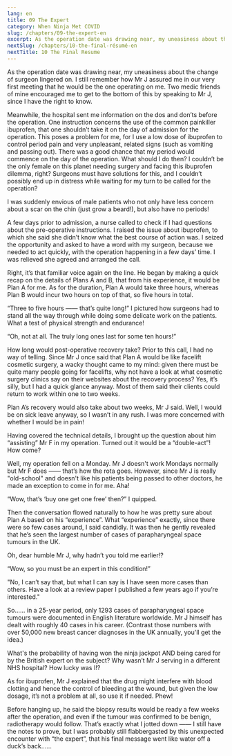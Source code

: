 ```yaml
---
lang: en
title: 09 The Expert
category: When Ninja Met COVID
slug: /chapters/09-the-expert-en
excerpt: As the operation date was drawing near, my uneasiness about the change of surgeon lingered on. I still remember how Mr J assured me in our very first meeting that he would be the one operating on me.
nextSlug: /chapters/10-the-final-résumé-en
nextTitle: 10 The Final Resume
---
```


As the operation date was drawing near, my uneasiness about the change of surgeon lingered on. I still remember how Mr J assured me in our very first meeting that he would be the one operating on me. Two medic friends of mine encouraged me to get to the bottom of this by speaking to Mr J, since I have the right to know.
 
Meanwhile, the hospital sent me information on the dos and don’ts before the operation. One instruction concerns the use of the common painkiller ibuprofen, that one shouldn’t take it on the day of admission for the operation. This poses a problem for me, for I use a low dose of ibuprofen to control period pain and very unpleasant, related signs (such as vomiting and passing out). There was a good chance that my period would commence on the day of the operation. What should I do then? I couldn’t be the only female on this planet needing surgery and facing this ibuprofen dilemma, right? Surgeons must have solutions for this, and I couldn’t possibly end up in distress while waiting for my turn to be called for the operation? 
 
I was suddenly envious of male patients who not only have less concern about a scar on the chin (just grow a beard!), but also have no periods!
 
A few days prior to admission, a nurse called to check if I had questions about the pre-operative instructions. I raised the issue about ibuprofen, to which she said she didn’t know what the best course of action was. I seized the opportunity and asked to have a word with my surgeon, because we needed to act quickly, with the operation happening in a few days’ time. I was relieved she agreed and arranged the call.
 
Right, it’s that familiar voice again on the line. He began by making a quick recap on the details of Plans A and B, that from his experience, it would be Plan A for me. As for the duration, Plan A would take three hours, whereas Plan B would incur two hours on top of that, so five hours in total.
 
“Three to five hours —— that’s quite long!” I pictured how surgeons had to stand all the way through while doing some delicate work on the patients. What a test of physical strength and endurance!
 
“Oh, not at all. The truly long ones last for some ten hours!”
 
How long would post-operative recovery take? Prior to this call, I had no way of telling. Since Mr J once said that Plan A would be like facelift cosmetic surgery, a wacky thought came to my mind: given there must be quite many people going for facelifts, why not have a look at what cosmetic surgery clinics say on their websites about the recovery process? Yes, it’s silly, but I had a quick glance anyway. Most of them said their clients could return to work within one to two weeks.
 
Plan A’s recovery would also take about two weeks, Mr J said. Well, I would be on sick leave anyway, so I wasn’t in any rush. I was more concerned with whether I would be in pain!
 
Having covered the technical details, I brought up the question about him “assisting” Mr F in my operation. Turned out it would be a “double-act”! How come?
 
Well, my operation fell on a Monday. Mr J doesn't work Mondays normally but Mr F does —— that’s how the rota goes. However, since Mr J is really "old-school" and doesn't like his patients being passed to other doctors, he made an exception to come in for me. Aha!
 
“Wow, that’s ‘buy one get one free’ then?” I quipped.
 
Then the conversation flowed naturally to how he was pretty sure about Plan A based on his “experience”. What “experience” exactly, since there were so few cases around, I said candidly.  It was then he gently revealed that he’s seen the largest number of cases of parapharyngeal space tumours in the UK.
 
Oh, dear humble Mr J, why hadn’t you told me earlier!?
 
<q>Wow, so you must be an expert in this condition!
 
"No, I can’t say that, but what I can say is I have seen more cases than others. Have a look at a review paper I published a few years ago if you’re interested."

So...... in a 25-year period, only 1293 cases of parapharyngeal space tumours were documented in English literature worldwide. Mr J himself has dealt with roughly 40 cases in his career. (Contrast those numbers with over 50,000 new breast cancer diagnoses in the UK annually, you'll get the idea.)

What's the probability of having won the ninja jackpot AND being cared for by the British expert on the subject? Why wasn’t Mr J serving in a different NHS hospital? How lucky was I!?

As for ibuprofen, Mr J explained that the drug might interfere with blood clotting and hence the control of bleeding at the wound, but given the low dosage, it’s not a problem at all, so use it if needed. Phew!

Before hanging up, he said the biopsy results would be ready a few weeks after the operation, and even if the tumour was confirmed to be benign, radiotherapy would follow. That’s exactly what I jotted down —— I still have the notes to prove, but I was probably still flabbergasted by this unexpected encounter with “the expert”, that his final message went like water off a duck’s back......